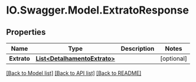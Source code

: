 # IO.Swagger.Model.ExtratoResponse
## Properties

Name | Type | Description | Notes
------------ | ------------- | ------------- | -------------
**Extrato** | [**List&lt;DetalhamentoExtrato&gt;**](DetalhamentoExtrato.md) |  | [optional] 

[[Back to Model list]](../README.md#documentation-for-models) [[Back to API list]](../README.md#documentation-for-api-endpoints) [[Back to README]](../README.md)

